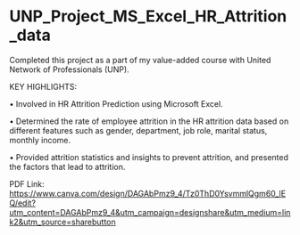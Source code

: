 # UNP_Project_MS_Excel_HR_Attrition_data

Completed this project as a part of my value-added course with United Network of Professionals (UNP).

KEY HIGHLIGHTS:

• Involved in HR Attrition Prediction using Microsoft Excel.

• Determined the rate of employee attrition in the HR attrition data based on different features such as gender, department, job role, marital status, monthly income.

• Provided attrition statistics and insights to prevent attrition, and presented the factors that lead to attrition.

PDF Link: https://www.canva.com/design/DAGAbPmz9_4/Tz0ThD0YsvmmlQgm60_lEQ/edit?utm_content=DAGAbPmz9_4&utm_campaign=designshare&utm_medium=link2&utm_source=sharebutton
